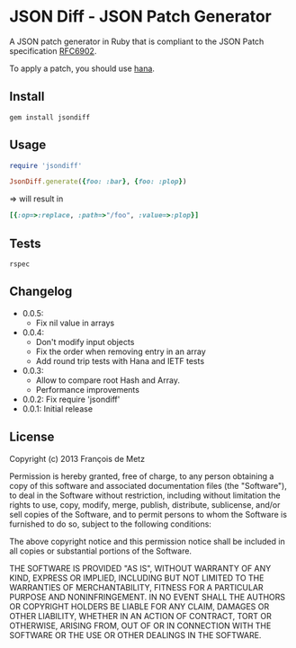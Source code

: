 # JSON Diff - JSON Patch Generator

A JSON patch generator in Ruby that is compliant to the JSON Patch specification [RFC6902](http://www.rfc-editor.org/rfc/rfc6902.txt).

To apply a patch, you should use [hana](https://github.com/tenderlove/hana).

## Install

    gem install jsondiff

## Usage

```ruby
require 'jsondiff'

JsonDiff.generate({foo: :bar}, {foo: :plop})
```
=> will result in

```ruby
[{:op=>:replace, :path=>"/foo", :value=>:plop}]
```

## Tests

    rspec

## Changelog

- 0.0.5:
  - Fix nil value in arrays
- 0.0.4:
  - Don't modify input objects
  - Fix the order when removing entry in an array
  - Add round trip tests with Hana and IETF tests
- 0.0.3:
  - Allow to compare root Hash and Array.
  - Performance improvements
- 0.0.2: Fix require 'jsondiff'
- 0.0.1: Initial release

## License

Copyright (c) 2013 François de Metz

Permission is hereby granted, free of charge, to any person obtaining a copy of this software and associated documentation files (the "Software"), to deal in the Software without restriction, including without limitation the rights to use, copy, modify, merge, publish, distribute, sublicense, and/or sell copies of the Software, and to permit persons to whom the Software is furnished to do so, subject to the following conditions:

The above copyright notice and this permission notice shall be included in all copies or substantial portions of the Software.

THE SOFTWARE IS PROVIDED "AS IS", WITHOUT WARRANTY OF ANY KIND, EXPRESS OR IMPLIED, INCLUDING BUT NOT LIMITED TO THE WARRANTIES OF MERCHANTABILITY, FITNESS FOR A PARTICULAR PURPOSE AND NONINFRINGEMENT. IN NO EVENT SHALL THE AUTHORS OR COPYRIGHT HOLDERS BE LIABLE FOR ANY CLAIM, DAMAGES OR OTHER LIABILITY, WHETHER IN AN ACTION OF CONTRACT, TORT OR OTHERWISE, ARISING FROM, OUT OF OR IN CONNECTION WITH THE SOFTWARE OR THE USE OR OTHER DEALINGS IN THE SOFTWARE.
